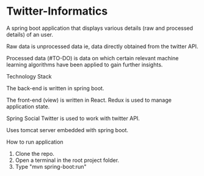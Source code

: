 # Twitter-Informatics
A spring boot application that displays various details (raw and processed details) of an user. 

Raw data is unprocessed data ie, data directly obtained from the twitter API.

Processed data (#TO-DO) is data on which certain relevant machine learning algorithms have been applied to gain 
further insights.

Technology Stack

The back-end is written in spring boot.

The front-end (view) is written in React. Redux is used to manage application state.

Spring Social Twitter is used to work with twitter API.

Uses tomcat server embedded with spring boot.

How to run application
1. Clone the repo.
2. Open a terminal in the root project folder.
3. Type "mvn spring-boot:run"

